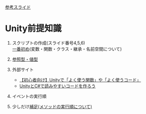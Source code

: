 <a href="https://drive.google.com/drive/folders/1wERc8OBgpYX3IYyQwG1kEKyiMEyuSYhc" target="_blank">参考スライド</a>  

# Unity前提知識  
   1. スクリプトの作成(スライド番号4,5,6)  
      [一番初め](https://docs.google.com/presentation/d/1IqIA1zVIiNqAuvInyHzmv8hJiMidcBx5e0E52WCuGtM/edit#slide=id.g1199c5f4c43_1_130)(変数・関数・クラス・継承・名前空間について)
        
   2. [参照型・値型](2_Value_and_Reference/index1_2_Value_and_Reference.md)

   3. 外部サイト
      + <a href="   https://tempura-kingdom.jp/unity_learn/" target="_blank">【初心者向け】Unityで「よく使う関数」や「よく使うコード」</a>
      + <a href="https://tempura-kingdom.jp/unisharp/#LINQusersSelectuser_gt_userIdWhereid_gt_id_1First" target="_blank">UnityとC#で読みやすいコードを作ろう</a>

   4. イベントの実行順
   
   5. 少しだけ[補足(メソッドの実行順について)](index1_4.md)

